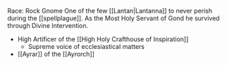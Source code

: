 Race: Rock Gnome
One of the few [[Lantan|Lantanna]]  to never perish during the [[spellplague]]. As the Most Holy Servant of Gond he survived through Divine Intervention.

- High Artificer of the [[High Holy Crafthouse of Inspiration]]
	- Supreme voice of ecclesiastical matters
- [[Ayrar]] of the [[Ayrorch]]